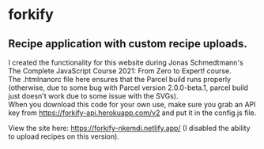 # forkify

## Recipe application with custom recipe uploads.

I created the functionality for this website during Jonas Schmedtmann's The Complete JavaScript Course 2021: From Zero to Expert! course.\
The .htmlnanorc file here ensures that the Parcel build runs properly (otherwise, due to some bug with Parcel version 2.0.0-beta.1, parcel build just doesn't work due to some issue with the SVGs).\
When you download this code for your own use, make sure you grab an API key from https://forkify-api.herokuapp.com/v2 and put it in the config.js file.

View the site here: https://forkify-nkemdi.netlify.app/ (I disabled the ability to upload recipes on this version).
